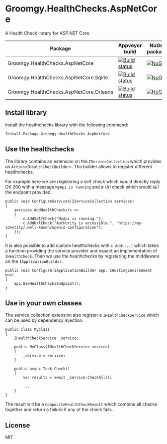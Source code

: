 # Groomgy.HealthChecks.AspNetCore

A Health Check library for ASP.NET Core.

| Package | Appveyor build | NuGet package |
|---------|----------------|---------------|
| Groomgy.HealthChecks.AspNetCore         | [![Build status](https://ci.appveyor.com/api/projects/status/eouclq5a93ix6yp8?svg=true)](https://ci.appveyor.com/project/Kimserey16189/groomgy-healthchecks-aspnetcore) | [![NuGet](https://img.shields.io/nuget/v/Groomgy.HealthChecks.AspNetCore.svg?style=flat&colorB=blue)](http://www.nuget.org/packages/Groomgy.HealthChecks.AspNetCore) |
| Groomgy.HealthChecks.AspNetCore.Sqlite  | [![Build status](https://ci.appveyor.com/api/projects/status/eouclq5a93ix6yp8?svg=true)](https://ci.appveyor.com/project/Kimserey16189/groomgy-healthchecks-aspnetcore) | [![NuGet](https://img.shields.io/nuget/v/Groomgy.HealthChecks.AspNetCore.Sqlite.svg?style=flat&colorB=blue)](http://www.nuget.org/packages/Groomgy.HealthChecks.AspNetCore.Sqlite) |
| Groomgy.HealthChecks.AspNetCore.Orleans | [![Build status](https://ci.appveyor.com/api/projects/status/eouclq5a93ix6yp8?svg=true)](https://ci.appveyor.com/project/Kimserey16189/groomgy-healthchecks-aspnetcore) | [![NuGet](https://img.shields.io/nuget/v/Groomgy.HealthChecks.AspNetCore.Orleans.svg?style=flat&colorB=blue)](http://www.nuget.org/packages/Groomgy.HealthChecks.AspNetCore.Orleans) |

## Install library

Install the healthchecks library with the following command:

```
Install-Package Groomgy.HealthChecks.AspNetCore
```

## Use the healthchecks

The library contains an extension on the `IServiceCollection` which provides an `Action<IHealthCheckBuilder>`. 
The builder allows to register different healthchecks.

For example here we are registering a self check which would directly reply OK 200 with a message `MyApi is running` and a Url check which would `GET` the endpoint provided.

```
public void ConfigureServices(IServiceCollection services)
{
    services.AddHealthChecks(c =>
    {
        c.AddSelfCheck("MyApi is running.");
        c.AddUrlCheck("Authority is accessible.", "https://my-identity/.well-known/openid-configuration");
    });
}
```

It is also possible to add custom healthchecks with `c.Add(...)` which takes a function providing the service provider and expect an implementation of `IHealthCheck`.
Then we use the healthchecks by registering the middleware on the `IApplicationBuilder`.

```      
public void Configure(IApplicationBuilder app, IHostingEnvironment env)
{
    app.UseHealthChecksEndpoint();
}
```

## Use in your own classes

The service collection extension also register a `IHealthCheckService` which can be used by dependency injection.

```
public class MyClass
{
	IHealthCheckService _service;

	public MyClass(IHealthCheckService service)
	{
		_service = serivce;
	}

	public async Task Check()
	{
		var results = await _service.CheckAll();

		...
	}
}
```

The result will be a `CompositeHealthCheckResult` which combine all checks together and return a failure if any of the check fails.

## License

MIT